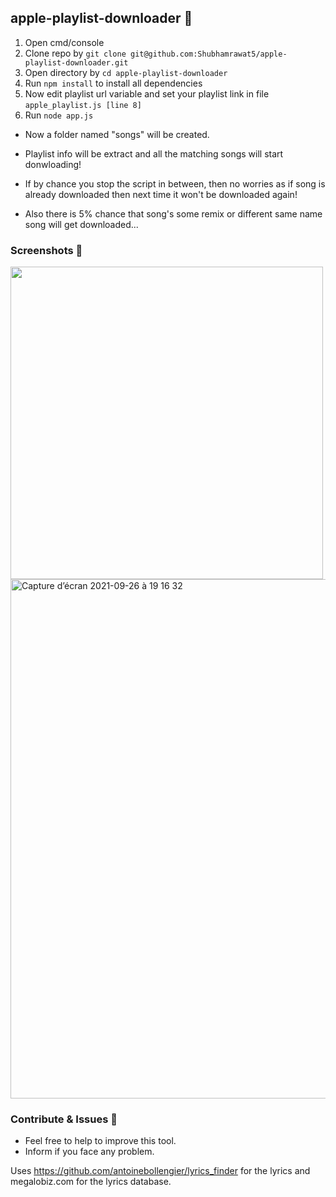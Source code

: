 ## apple-playlist-downloader 🎵

1. Open cmd/console
2. Clone repo by `git clone git@github.com:Shubhamrawat5/apple-playlist-downloader.git`
3. Open directory by `cd apple-playlist-downloader`
4. Run `npm install` to install all dependencies
5. Now edit playlist url variable and set your playlist link in file `apple_playlist.js [line 8]`
6. Run `node app.js`

- Now a folder named "songs" will be created.

- Playlist info will be extract and all the matching songs will start donwloading!

- If by chance you stop the script in between, then no worries as if song is already downloaded then next time it won't be downloaded again!

- Also there is 5% chance that song's some remix or different same name song will get downloaded...

### Screenshots 🚀

<img src = "https://i.ibb.co/jGkBFN6/aaaa.png" width="500"/>
<img width="831" alt="Capture d’écran 2021-09-26 à 19 16 32" src="https://user-images.githubusercontent.com/44288655/134817487-1a468b63-1e53-4f87-a862-05098813e52b.png">

### Contribute & Issues 🚀

- Feel free to help to improve this tool.
- Inform if you face any problem.

Uses https://github.com/antoinebollengier/lyrics_finder for the lyrics and megalobiz.com for the lyrics database.


